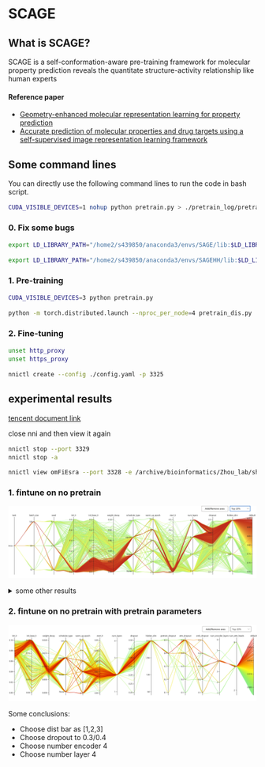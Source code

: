 # SCAGE

## What is SCAGE?

SCAGE is a self-conformation-aware pre-training framework for molecular property prediction reveals the quantitate structure-activity relationship like human experts


#### Reference paper
- [Geometry-enhanced molecular representation learning for property prediction](https://www.nature.com/articles/s42256-021-00438-4)
- [Accurate prediction of molecular properties and drug targets using a self-supervised image representation learning framework](https://www.nature.com/articles/s42256-022-00557-6)


## Some command lines

You can directly use the following command lines to run the code in bash script.

```bash
CUDA_VISIBLE_DEVICES=1 nohup python pretrain.py > ./pretrain_log/pretrain1.log 2>&1 &
```

### 0. Fix some bugs

```bash
export LD_LIBRARY_PATH="/home2/s439850/anaconda3/envs/SAGE/lib:$LD_LIBRARY_PATH"
```

```bash
export LD_LIBRARY_PATH="/home2/s439850/anaconda3/envs/SAGEHH/lib:$LD_LIBRARY_PATH"
```

### 1. Pre-training

```bash
CUDA_VISIBLE_DEVICES=3 python pretrain.py
```

```bash
python -m torch.distributed.launch --nproc_per_node=4 pretrain_dis.py
```

### 2. Fine-tuning

```bash
unset http_proxy
unset https_proxy
```

```bash
nnictl create --config ./config.yaml -p 3325
```

## experimental results

[tencent document link](https://docs.qq.com/sheet/DVnVEYk96b0p5WkVR?tab=000001)

close nni and then view it again

```bash
nnictl stop --port 3329
nnictl stop -a
```

```bash
nnictl view omFiEsra --port 3328 -e /archive/bioinformatics/Zhou_lab/shared/jjin/SCAGE/log
```

### 1. fintune on no pretrain

![img.png](imgs/fintune_on_no_pretrain/img.png)

<details>
<summary>some other results</summary>
<p>

![img_1.png](imgs/fintune_on_no_pretrain/img_1.png)

![img_2.png](imgs/fintune_on_no_pretrain/img_2.png)

![img_3.png](imgs/fintune_on_no_pretrain/img_3.png)
</p>
 </details>

### 2. fintune on no pretrain with pretrain parameters

![img.png](imgs/fintune_on_no_pretrain_with_pretrain_parameter/img.png)

Some conclusions:
- Choose dist bar as [1,2,3]
- Choose dropout to 0.3/0.4
- Choose number encoder 4
- Choose number layer 4
